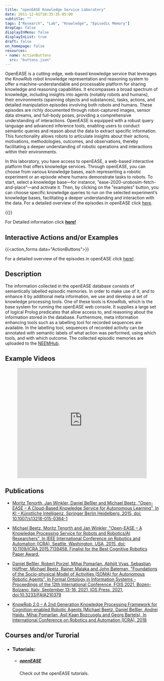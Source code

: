 ```yaml
---
title: "openEASE Knowledge Service Laboratory"
date: 2011-12-01T10:35:35-05:00
subtitle: ""
tags: ["Research", "Lab", "Knowledge", "Episodic Memory"]
dropCap: false
displayInMenu: false
displayInList: true
draft: false
on_homepage: false
resources:
- name: ActionButtons
  src: "buttons.json"
---
```


OpenEASE is a cutting-edge, web-based knowledge service that leverages the
KnowRob robot knowledge representation and reasoning system to offer a
machine-understandable and processable platform for sharing knowledge and
reasoning capabilities. It encompasses a broad spectrum of knowledge, including
insights into agents (notably robots and humans), their environments (spanning
objects and substances), tasks, actions, and detailed manipulation episodes involving
both robots and humans. These episodes are richly documented through
robot-captured images, sensor data streams, and full-body poses, providing a
comprehensive understanding of interactions. OpenEASE is equipped with a robust
query language and advanced inference tools, enabling users to conduct semantic
queries and reason about the data to extract specific information. This functionality
allows robots to articulate insights about their actions, motivations, methodologies,
outcomes, and observations, thereby facilitating a deeper understanding of robotic
operations and interactions within their environments.

In this laboratory, you have access to openEASE, a web-based interactive platform
that offers knowledge services. Through openEASE, you can choose from various
knowledge bases, each representing a robotic experiment or an episode where humans
demonstrate tasks to robots. To start, select a knowledge base—for instance,
”ease-2020-urobosim-fetch-and-place”—and activate it. Then, by clicking on the
”examples” button, you can choose specific knowledge queries to run on the selected
experiment’s knowledge bases, facilitating a deeper understanding and interaction
with the data. For a detailed overview of the episodes in openEASE click [here](https://data.open-ease.org/).

<div class="hidde-after-preview">
  {{<action_form data="ActionButtons">}}

  For Detailed information click
  <a class="btn btn-success" target="_blank" href="openease-knowledge-service-laboratory"><b>here!</b></a>
</div>

<!--more-->

<!-- <div class="main-well-flex-container" style="margin:20px;align-items: center;">

  <div style="flex:30%;">
      <img src="profile_picture.png" style="clip-path: circle(35%);">
  </div>

  <div style="flex:70%;">
    <h3>Replace with Name</h3>
    Tel:     +49 XXXXXXXXXX <br>
    Fax:     +49 XXXXXXXXXX <br>
    Mail:    <a href="mailto:XXXXXXX@cs.uni-bremen.de">XXXXXX@cs.uni-bremen.de</a> <br>
    <a style="color:red" href="https://ai.uni-bremen.de/team/XXXXXXXXX">
      <span style="font-size: 15px;">Profile</span>
    </a>
  </div>

</div> -->

Interactive Actions and/or Examples
---

{{<action_forms data="ActionButtons">}}

For a detailed overview of the episodes in openEASE click [here!](https://data.open-ease.org/).

Description
---

The information collected in the openEASE database consists of
semantically labelled episodic memories. In order to make use of it, and to
enhance it by additional meta information, we use and develop a set of
knowledge processing tools. One of these tools is KnowRob, which is the
base system for running the openEASE web console. It supplies a large
set of logical Prolog predicates that allow access to, and reasoning
about the information stored in the database. Furthermore, meta
information enhancing tools such as a labelling tool for recorded
sequences are available. In the labelling tool, sequences of recorded
activity can be annotated with semantic labels of what action was
performed, using which tools, and with which outcome. The collected episodic 
memories are uploaded to the [NEEMHub](/ViB-public/page/softwaretools/neemhub/). 

Example Videos
---

<figure class="video_container">
  <iframe width="100%" height="360" src="https://www.youtube.com/embed/jFjQtnqAeVU?si=ZlO3vSAfZpegwzss" title="YouTube video player" frameborder="0" allow="accelerometer; autoplay; clipboard-write; encrypted-media; gyroscope; picture-in-picture; web-share" allowfullscreen="true"></iframe>
</figure>

Publications
---

- [Moritz Tenorth, Jan Winkler, Daniel Beßler and Michael Beetz, "Open-EASE – A Cloud-Based Knowledge Service for Autonomous Learning", In KI – Künstliche Intelligenz, Springer Berlin Heidelberg, 2015, doi: 10.1007/s13218-015-0364-1](https://link.springer.com/article/10.1007/s13218-015-0364-1)

- [Michael Beetz, Moritz Tenorth and Jan Winkler, "Open-EASE – A Knowledge Processing Service for Robots and Robotics/AI Researchers", In IEEE International Conference on Robotics and Automation (ICRA), Seattle, Washington, USA, 2015, doi: 10.1109/ICRA.2015.7139458. Finalist for the Best Cognitive Robotics Paper Award.](https://ieeexplore.ieee.org/document/7139458)

- [Daniel Beßler, Robert Porzel, Mihai Pomarlan, Abhijit Vyas, Sebastian Höffner, Michael Beetz, Rainer Malaka and John Bateman, "Foundations of the Socio-physical Model of Activities (SOMA) for Autonomous Robotic Agents", In Formal Ontology in Information Systems - Proceedings of the 12th International Conference, FOIS 2021, Bozen-Bolzano, Italy, September 13-16, 2021, IOS Press, 2021, doi:10.3233/FAIA210379](https://ai.uni-bremen.de/papers/bessler21soma.pdf)

- [KnowRob 2.0 – A 2nd Generation Knowledge Processing Framework for Cognition-enabled Robotic Agents (Michael Beetz, Daniel Beßler, Andrei Haidu, Mihai Pomarlan, Asil Kaan Bozcuoglu and Georg Bartels), In International Conference on Robotics and Automation (ICRA), 2018](https://ai.uni-bremen.de/papers/beetz18knowrob.pdf)


Courses and/or Turorial
---

- ### Tutorials:

  + ##### [openEASE](https://data.open-ease.org/tutorials/)
    Check out the openEASE tutorials.

